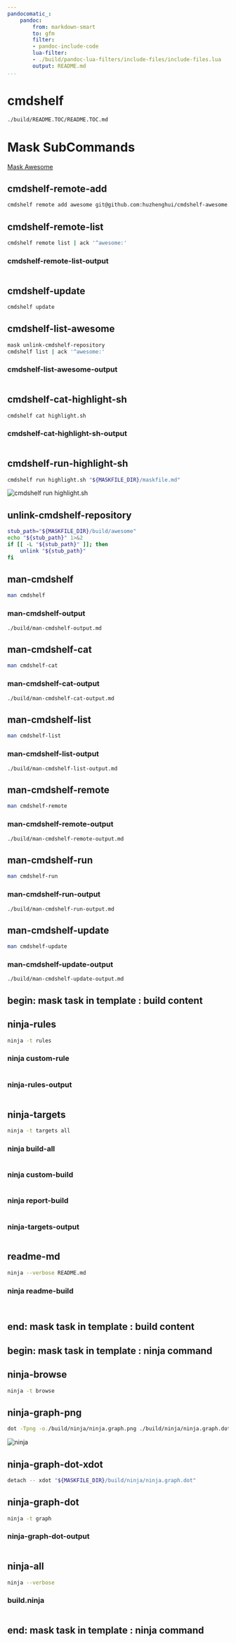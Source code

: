 ```yaml
---
pandocomatic_:
    pandoc:
        from: markdown-smart
        to: gfm
        filter:
        - pandoc-include-code
        lua-filter:
        - ./build/pandoc-lua-filters/include-files/include-files.lua
        output: README.md
...
```


# cmdshelf

<!-- markdownlint-disable MD007 MD030 -->
```{.include}
./build/README.TOC/README.TOC.md
```
<!-- markdownlint-enable MD007 MD030 -->

# Mask SubCommands

[Mask Awesome](https://github.com/huzhenghui/mask-awesome)

## cmdshelf-remote-add

```bash
cmdshelf remote add awesome git@github.com:huzhenghui/cmdshelf-awesome.git
```

## cmdshelf-remote-list

```bash
cmdshelf remote list | ack '^awesome:'
```

### cmdshelf-remote-list-output

```{.plain include=./build/cmdshelf-remote-list-output.txt}
```

## cmdshelf-update

```bash
cmdshelf update
```

## cmdshelf-list-awesome

```bash
mask unlink-cmdshelf-repository
cmdshelf list | ack '^awesome:'
```

### cmdshelf-list-awesome-output

```{.plain include=./build/cmdshelf-list-awesome-output.txt}
```

## cmdshelf-cat-highlight-sh

```bash
cmdshelf cat highlight.sh
```

### cmdshelf-cat-highlight-sh-output

<!-- markdownlint-disable MD013 -->
```{.bash include=./build/cmdshelf-cat-highlight-sh-output.sh}
```
<!-- markdownlint-enable MD013 -->

## cmdshelf-run-highlight-sh

```bash
cmdshelf run highlight.sh "${MASKFILE_DIR}/maskfile.md"
```

![cmdshelf run highlight.sh](./build/cmdshelf-run-highlight-sh-output.png)

## unlink-cmdshelf-repository

```bash
stub_path="${MASKFILE_DIR}/build/awesome"
echo "${stub_path}" 1>&2
if [[ -L "${stub_path}" ]]; then
    unlink "${stub_path}"
fi
```

## man-cmdshelf

```bash
man cmdshelf
```

### man-cmdshelf-output

<!-- markdownlint-disable MD012 MD013 -->
<!-- vale off -->
```{.include}
./build/man-cmdshelf-output.md
```
<!-- vale on -->
<!-- markdownlint-enable MD012 MD013 -->

## man-cmdshelf-cat

```bash
man cmdshelf-cat
```

### man-cmdshelf-cat-output

<!-- markdownlint-disable MD012 -->

```{.include}
./build/man-cmdshelf-cat-output.md
```
<!-- markdownlint-enable MD012 -->

## man-cmdshelf-list

```bash
man cmdshelf-list
```

### man-cmdshelf-list-output

<!-- markdownlint-disable MD012 -->

```{.include}
./build/man-cmdshelf-list-output.md
```
<!-- markdownlint-enable MD012 -->

## man-cmdshelf-remote

```bash
man cmdshelf-remote
```

### man-cmdshelf-remote-output

<!-- markdownlint-disable MD012 MD013 -->
<!-- vale off -->
```{.include}
./build/man-cmdshelf-remote-output.md
```
<!-- vale on -->
<!-- markdownlint-enable MD012 MD013 -->

## man-cmdshelf-run

```bash
man cmdshelf-run
```

### man-cmdshelf-run-output

<!-- markdownlint-disable MD012 MD013 -->
<!-- vale off -->
```{.include}
./build/man-cmdshelf-run-output.md
```
<!-- vale on -->
<!-- markdownlint-enable MD012 MD013 -->

## man-cmdshelf-update

```bash
man cmdshelf-update
```

### man-cmdshelf-update-output

<!-- markdownlint-disable MD012 -->
```{.include}
./build/man-cmdshelf-update-output.md
```
<!-- markdownlint-enable MD012 -->

## begin: mask task in template : build content

## ninja-rules

```bash
ninja -t rules
```

### ninja custom-rule

```{.ninja include=build.ninja snippet=custom-rule}
```

### ninja-rules-output

```{.plain include=./build/ninja/ninja-rules-output.txt}
```

## ninja-targets

```bash
ninja -t targets all
```

### ninja build-all

```{.ninja include=build.ninja snippet=build-all}
```

### ninja custom-build

```{.ninja include=build.ninja snippet=custom-build}

```

### ninja report-build

```{.ninja include=build.ninja snippet=report-build}

```

### ninja-targets-output

```{.plain include=./build/ninja/ninja-targets-output.txt}
```

## readme-md

```bash
ninja --verbose README.md
```

### ninja readme-build

```{.ninja include=build.ninja snippet=custom-readme-build}
```

```{.ninja include=build.ninja snippet=readme-build}
```

## end: mask task in template : build content

## begin: mask task in template : ninja command

## ninja-browse

```bash
ninja -t browse
```

## ninja-graph-png

```bash
dot -Tpng -o./build/ninja/ninja.graph.png ./build/ninja/ninja.graph.dot
```

![ninja](./build/ninja/ninja.graph.png)

## ninja-graph-dot-xdot

```bash
detach -- xdot "${MASKFILE_DIR}/build/ninja/ninja.graph.dot"
```

## ninja-graph-dot

```bash
ninja -t graph
```

### ninja-graph-dot-output

```{.dot include=./build/ninja/ninja.graph.dot}
```

## ninja-all

```bash
ninja --verbose
```

### build.ninja

```{.ninja include=./build.ninja}
```

## end: mask task in template : ninja command
